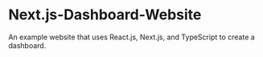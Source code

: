 # Next.js-Dashboard-Website
An example website that uses React.js, Next.js, and TypeScript to create a dashboard.
